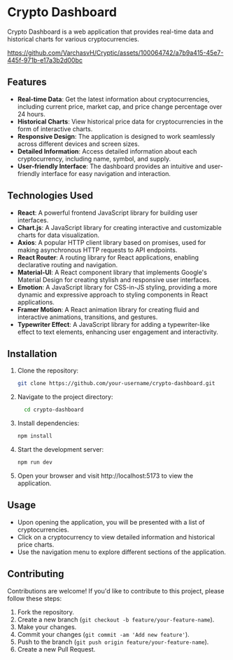 # Crypto Dashboard

Crypto Dashboard is a web application that provides real-time data and historical charts for various cryptocurrencies.

https://github.com/VarchasvH/Cryptic/assets/100064742/a7b9a415-45e7-445f-971b-e17a3b2d00bc



## Features

- **Real-time Data**: Get the latest information about cryptocurrencies, including current price, market cap, and price change percentage over 24 hours.
- **Historical Charts**: View historical price data for cryptocurrencies in the form of interactive charts.
- **Responsive Design**: The application is designed to work seamlessly across different devices and screen sizes.
- **Detailed Information**: Access detailed information about each cryptocurrency, including name, symbol, and supply.
- **User-friendly Interface**: The dashboard provides an intuitive and user-friendly interface for easy navigation and interaction.

## Technologies Used

- **React**: A powerful frontend JavaScript library for building user interfaces.
- **Chart.js**: A JavaScript library for creating interactive and customizable charts for data visualization.
- **Axios**: A popular HTTP client library based on promises, used for making asynchronous HTTP requests to API endpoints.
- **React Router**: A routing library for React applications, enabling declarative routing and navigation.
- **Material-UI**: A React component library that implements Google's Material Design for creating stylish and responsive user interfaces.
- **Emotion**: A JavaScript library for CSS-in-JS styling, providing a more dynamic and expressive approach to styling components in React applications.
- **Framer Motion**: A React animation library for creating fluid and interactive animations, transitions, and gestures.
- **Typewriter Effect**: A JavaScript library for adding a typewriter-like effect to text elements, enhancing user engagement and interactivity.

## Installation

1. Clone the repository:

   ```bash
   git clone https://github.com/your-username/crypto-dashboard.git
   ```

2. Navigate to the project directory:

   ```bash
     cd crypto-dashboard
   ```

3. Install dependencies:

   ```bash
   npm install
   ```

4. Start the development server:

   ```bash
   npm run dev
   ```

5. Open your browser and visit http://localhost:5173 to view the application.

## Usage

- Upon opening the application, you will be presented with a list of cryptocurrencies.
- Click on a cryptocurrency to view detailed information and historical price charts.
- Use the navigation menu to explore different sections of the application.

## Contributing

Contributions are welcome! If you'd like to contribute to this project, please follow these steps:

1. Fork the repository.
2. Create a new branch (`git checkout -b feature/your-feature-name`).
3. Make your changes.
4. Commit your changes (`git commit -am 'Add new feature'`).
5. Push to the branch (`git push origin feature/your-feature-name`).
6. Create a new Pull Request.
